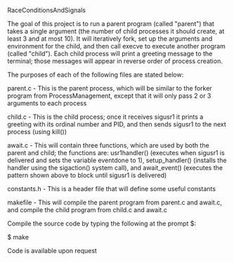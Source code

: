 RaceConditionsAndSignals

The goal of this project is to run a parent program (called "parent") that takes a single argument (the number of child processes it should create, at least 3 and at most 10). It will iteratively fork, set up the arguments and environment for the child, and then call execve to execute another program (called "child"). Each child process will print a greeting message to the terminal; those messages will appear in reverse order of process creation.

The purposes of each of the following files are stated below:


parent.c - This is the parent process, which will be similar to the forker program from ProcessManagement, except that it will only pass 2 or 3 arguments to each process

child.c - This is the child process; once it receives sigusr1 it prints a greeting with its ordinal number and PID, and then sends sigusr1 to the next process (using kill())

await.c - This will contain three functions, which are used by both the parent and child; the functions are: usr1handler() (executes when sigusr1 is delivered and sets the variable eventdone to 1), setup_handler() (installs the handler using the sigaction() system call), and await_event() (executes the pattern shown above to block until sigusr1 is delivered)

constants.h - This is a header file that will define some useful constants

makefile - This will compile the parent program from parent.c and await.c, and compile the child program from child.c and await.c


Compile the source code by typing the following at the prompt $:

$ make

Code is available upon request
